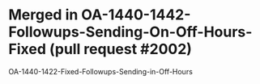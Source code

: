 # Merged in OA-1440-1442-Followups-Sending-On-Off-Hours-Fixed (pull request #2002)

OA-1440-1422-Fixed-Followups-Sending-in-Off-Hours
